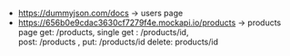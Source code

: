 - https://dummyjson.com/docs -> users page
- https://656b0e9cdac3630cf7279f4e.mockapi.io/products -> products page 
    get: /products, 
    single get : /products/id,  
    post: /products ,
    put: /products/id
    delete: products/id